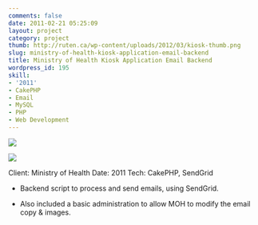 ```yaml
---
comments: false
date: 2011-02-21 05:25:09
layout: project
category: project
thumb: http://ruten.ca/wp-content/uploads/2012/03/kiosk-thumb.png
slug: ministry-of-health-kiosk-application-email-backend
title: Ministry of Health Kiosk Application Email Backend
wordpress_id: 195
skill:
- '2011'
- CakePHP
- Email
- MySQL
- PHP
- Web Development
---
```


![](http://ruten.ca/wp-content/uploads/2012/03/kiosk-cropped2.jpg)

![](http://ruten.ca/wp-content/uploads/2012/03/kiosk-cropped1.png)

Client: Ministry of Health
Date: 2011
Tech: CakePHP, SendGrid



	
  * Backend script to process and send emails, using SendGrid.

	
  * Also included a basic administration to allow MOH to modify the email copy & images.


